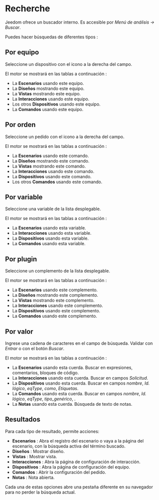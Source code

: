 # Recherche

Jeedom ofrece un buscador interno. Es accesible por *Menú de análisis → Buscar*.

Puedes hacer búsquedas de diferentes tipos :

## Por equipo

Seleccione un dispositivo con el icono a la derecha del campo.

El motor se mostrará en las tablas a continuación :

- La **Escenarios** usando este equipo.
- La **Diseños** mostrando este equipo.
- La **Vistas** mostrando este equipo.
- La **Interacciones** usando este equipo.
- Los otros **Dispositivos** usando este equipo.
- La **Comandos** usando este equipo.

## Por orden

Seleccione un pedido con el icono a la derecha del campo.

El motor se mostrará en las tablas a continuación :

- La **Escenarios** usando este comando.
- La **Diseños** mostrando este comando.
- La **Vistas** mostrando este comando.
- La **Interacciones** usando este comando.
- La **Dispositivos** usando este comando.
- Los otros **Comandos** usando este comando.

## Por variable

Seleccione una variable de la lista desplegable.

El motor se mostrará en las tablas a continuación :

- La **Escenarios** usando esta variable.
- La **Interacciones** usando esta variable.
- La **Dispositivos** usando esta variable.
- La **Comandos** usando esta variable.

## Por plugin

Seleccione un complemento de la lista desplegable.

El motor se mostrará en las tablas a continuación :

- La **Escenarios** usando este complemento.
- La **Diseños** mostrando este complemento.
- La **Vistas** mostrando este complemento.
- La **Interacciones** usando este complemento.
- La **Dispositivos** usando este complemento.
- La **Comandos** usando este complemento.

## Por valor

Ingrese una cadena de caracteres en el campo de búsqueda. Validar con *Entrar* o con el botón *Buscar*.

El motor se mostrará en las tablas a continuación :

- La **Escenarios** usando esta cuerda.
	Buscar en expresiones, comentarios, bloques de código.
- La **Interacciones** usando esta cuerda.
	Buscar en campos *Solicitud*.
- La **Dispositivos** usando esta cuerda.
	Buscar en campos *nombre*, *Id. lógico*, *eqType*, *como*, *Etiquetas*.
- La **Comandos** usando esta cuerda.
	Buscar en campos *nombre*, *Id. lógico*, *eqType*, *tipo_genérico*, .
- La **Notas** usando esta cuerda.
	Búsqueda de texto de notas.

## Resultados

Para cada tipo de resultado, permite acciones:
- **Escenarios** : Abra el registro del escenario o vaya a la página del escenario, con la búsqueda activa del término buscado.
- **Diseños** : Mostrar diseño.
- **Vistas** : Mostrar vista.
- **Interacciones** : Abra la página de configuración de interacción.
- **Dispositivos** : Abra la página de configuración del equipo.
- **Comandos** : Abrir la configuración del pedido.
- **Notas** : Nota abierta.

Cada una de estas opciones abre una pestaña diferente en su navegador para no perder la búsqueda actual.

